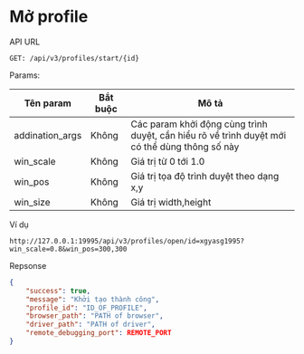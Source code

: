 # Mở profile

API URL

```
GET: /api/v3/profiles/start/{id}
```

Params:

| Tên param        | Bắt buộc | Mô tả                                                                                         |
| ---------------- | -------- | --------------------------------------------------------------------------------------------- |
| addination\_args | Không    | Các param khởi động cùng trình duyệt, cần hiểu rõ về trình duyệt mới có thể dùng thông số này |
| win\_scale       | Không    | Giá trị từ 0 tới 1.0                                                                          |
| win\_pos         | Không    | Giá trị tọa độ trình duyệt theo dạng x,y                                                      |
| win\_size        | Không    | Giá trị width,height                                                                          |

Ví dụ

```
http://127.0.0.1:19995/api/v3/profiles/open/id=xgyasg1995?win_scale=0.8&win_pos=300,300    
```

Repsonse

```json
{
    "success": true,
    "message": "Khởi tạo thành công",
    "profile_id": "ID_OF_PROFILE",
    "browser_path": "PATH of browser",
    "driver_path": "PATH of driver",
    "remote_debugging_port": REMOTE_PORT
}
```
